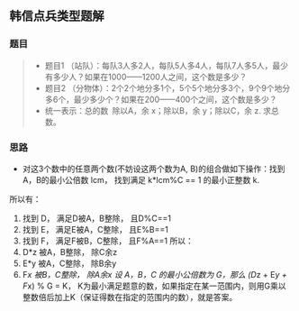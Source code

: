 ## 韩信点兵类型题解
### 题目
> * 题目1 （站队）：每队3人多2人，每队5人多4人，每队7人多5人，最少有多少人？如果在1000——1200人之间，这个数是多少？ 
> * 题目2 （分物体）：2个2个地分多1个，5个5个地分多3个，9个9个地分多6个，最少多少个？如果在200——400个之间，这个数是多少？
> * 统一表示：总的数 除以A，余 x；除以B，余 y；除以C，余 z. 求总数。

### 思路
* 对这3个数中的任意两个数(不妨设这两个数为A, B)的组合做如下操作：找到A，B的最小公倍数 lcm， 找到满足 k*lcm%C == 1 的最小正整数 k.


所以有：
1. 找到 D， 满足D被A，B整除， 且D%C==1
2. 找到 E， 满足E被A，C整除， 且E%B==1
3. 找到 F， 满足F被B，C整除， 且F%A==1
所以：
1. D*z 被A，B整除， 除C余z 
2. E*y 被A，C整除， 除B余y 
3. F*x 被B，C整除， 除A余x 
设 A，B，C 的最小公倍数为 G，那么
(D*z + E*y + F*x) % G = K， K为最小满足题意的数，如果指定在某一范围内，则用G乘以整数倍后加上K（保证得数在指定的范围内的数），就是答案。

